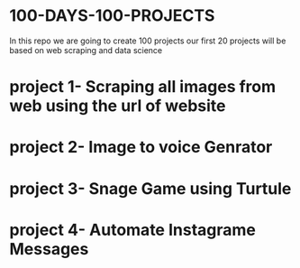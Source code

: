 # 100-DAYS-100-PROJECTS
In this repo we are going to create 100 projects our first 20 projects will be based on web scraping and data science 
# project 1- Scraping all images from web using the url of website
# project 2- Image to voice Genrator
# project 3- Snage Game using Turtule
# project 4- Automate Instagrame Messages
